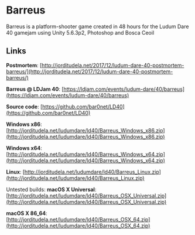 # Barreus
Barreus is a platform-shooter game created in 48 hours for the Ludum Dare 40 gamejam using Unity 5.6.3p2, Photoshop and Bosca Ceoil

## Links

**Postmortem**: [http://jorditudela.net/2017/12/ludum-dare-40-postmortem-barreus/](http://jorditudela.net/2017/12/ludum-dare-40-postmortem-barreus/)

**Barreus @ LDJam 40**: [https://ldjam.com/events/ludum-dare/40/barreus](https://ldjam.com/events/ludum-dare/40/barreus)

**Source code**: [https://github.com/bar0net/LD40](https://github.com/bar0net/LD40)

**Windows x86**: [http://jorditudela.net/ludumdare/ld40/Barreus_Windows_x86.zip](http://jorditudela.net/ludumdare/ld40/Barreus_Windows_x86.zip)

**Windows x64**: [http://jorditudela.net/ludumdare/ld40/Barreus_Windows_x64.zip](http://jorditudela.net/ludumdare/ld40/Barreus_Windows_x64.zip)

**Linux**: [http://jorditudela.net/ludumdare/ld40/Barreus_Linux.zip](http://jorditudela.net/ludumdare/ld40/Barreus_Linux.zip)

Untested builds:
**macOS X Universal**: [http://jorditudela.net/ludumdare/ld40/Barreus_OSX_Universal.zip](http://jorditudela.net/ludumdare/ld40/Barreus_OSX_Universal.zip)

**macOS X 86_64**: [http://jorditudela.net/ludumdare/ld40/Barreus_OSX_64.zip](http://jorditudela.net/ludumdare/ld40/Barreus_OSX_64.zip)